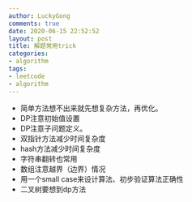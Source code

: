 ```yaml
---
author: LuckyGong
comments: true
date: 2020-06-15 22:52:52
layout: post
title: 解题常用trick
categories:
- algorithm
tags:
- leetcode
- algorithm
---
```




- 简单方法想不出来就先想复杂方法，再优化。
- DP注意初始值设置
- DP注意子问题定义。
- 双指针方法减少时间复杂度
- hash方法减少时间复杂度
- 字符串翻转也常用
- 数组注意越界（边界）情况
- 用一个small case来设计算法、初步验证算法正确性
- 二叉树要想到dp方法